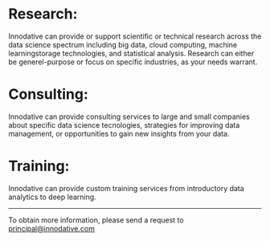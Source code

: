 # Research:

Innodative can provide or support scientific or technical research across the data science spectrum including big data, cloud computing, machine learningstorage technologies, and statistical analysis. Research can either be generel-purpose or focus on specific industries, as your needs warrant.

# Consulting:

Innodative can provide consulting services to large and small companies about specific data science tecnologies, strategies for improving data management, or opportunities to gain new insights from your data.

# Training:

Innodative can provide custom training services from introductory data analytics to deep learning.

-----

To obtain more information, please send a request to principal@innodative.com
